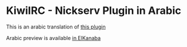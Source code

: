 # KiwiIRC -  Nickserv Plugin in Arabic

This is an arabic translation of [this plugin](https://github.com/Gond0r/kiwiirc-nickserv-plugin-v2-en/)

Arabic preview is available [in ElKanaba](https://elkanaba.com/greenar)
